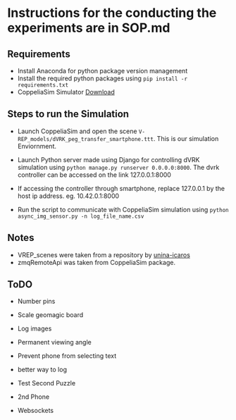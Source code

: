 # Instructions for the conducting the experiments are in SOP.md

## Requirements

- Install Anaconda for python package version management
- Install the required python packages using `pip install -r requirements.txt`
- CoppeliaSim Simulator [Download](https://www.coppeliarobotics.com/downloads)

## Steps to run the Simulation

- Launch CoppeliaSim and open the scene `V-REP_models/dVRK_peg_transfer_smartphone.ttt`. This is our simulation Enviornment.

- Launch Python server made using Django for controlling dVRK simulation using `python manage.py runserver 0.0.0.0:8000`. The dvrk controller can be accessed on the link 127.0.0.1:8000

- If accessing the controller through smartphone, replace 127.0.0.1 by the host ip address.
  eg. 10.42.0.1:8000

- Run the script to communicate with CoppeliaSim simulation using `python async_img_sensor.py -n log_file_name.csv`

## Notes

- VREP_scenes were taken from a repository by [
  unina-icaros](https://github.com/unina-icaros/dvrk-vrep)
- zmqRemoteApi was taken from CoppeliaSim package.

## ToDO

- Number pins
- Scale geomagic board

- Log images
- Permanent viewing angle
- Prevent phone from selecting text
- better way to log
- Test Second Puzzle
- 2nd Phone
- Websockets
